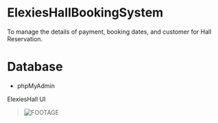 # ElexiesHallBookingSystem

To manage the details of payment, booking dates, and customer for Hall Reservation.

# Database 
- phpMyAdmin



ElexiesHall UI
>![FOOTAGE](https://github.com/codeEllo/ElexiesHallBookingSystem/blob/main/ElexiesHall%20UI.gif?raw=true)<br>
